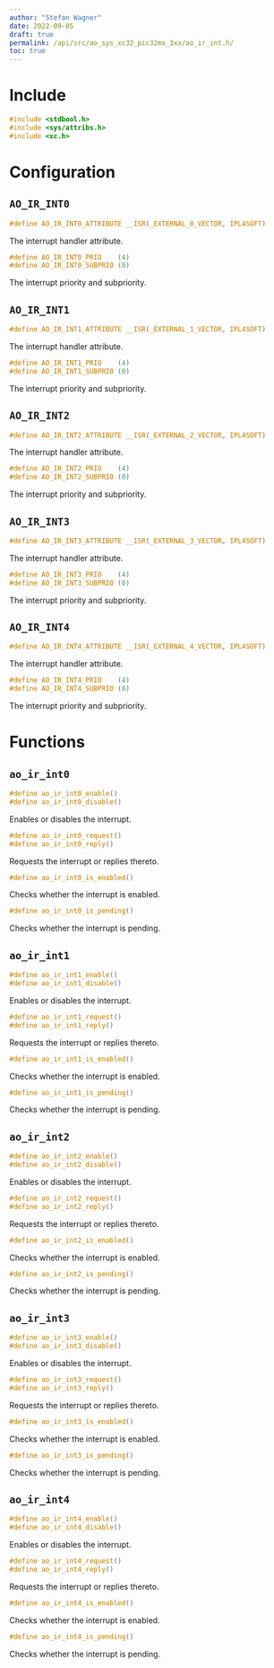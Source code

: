 ```yaml
---
author: "Stefan Wagner"
date: 2022-09-05
draft: true
permalink: /api/src/ao_sys_xc32_pic32mx_3xx/ao_ir_int.h/
toc: true
---
```


# Include

```c
#include <stdbool.h>
#include <sys/attribs.h>
#include <xc.h>
```

# Configuration

## `AO_IR_INT0`

```c
#define AO_IR_INT0_ATTRIBUTE __ISR(_EXTERNAL_0_VECTOR, IPL4SOFT)
```

The interrupt handler attribute.

```c
#define AO_IR_INT0_PRIO    (4)
#define AO_IR_INT0_SUBPRIO (0)
```

The interrupt priority and subpriority.

## `AO_IR_INT1`

```c
#define AO_IR_INT1_ATTRIBUTE __ISR(_EXTERNAL_1_VECTOR, IPL4SOFT)
```

The interrupt handler attribute.

```c
#define AO_IR_INT1_PRIO    (4)
#define AO_IR_INT1_SUBPRIO (0)
```

The interrupt priority and subpriority.

## `AO_IR_INT2`

```c
#define AO_IR_INT2_ATTRIBUTE __ISR(_EXTERNAL_2_VECTOR, IPL4SOFT)
```

The interrupt handler attribute.

```c
#define AO_IR_INT2_PRIO    (4)
#define AO_IR_INT2_SUBPRIO (0)
```

The interrupt priority and subpriority.

## `AO_IR_INT3`

```c
#define AO_IR_INT3_ATTRIBUTE __ISR(_EXTERNAL_3_VECTOR, IPL4SOFT)
```

The interrupt handler attribute.

```c
#define AO_IR_INT3_PRIO    (4)
#define AO_IR_INT3_SUBPRIO (0)
```

The interrupt priority and subpriority.

## `AO_IR_INT4`

```c
#define AO_IR_INT4_ATTRIBUTE __ISR(_EXTERNAL_4_VECTOR, IPL4SOFT)
```

The interrupt handler attribute.

```c
#define AO_IR_INT4_PRIO    (4)
#define AO_IR_INT4_SUBPRIO (0)
```

The interrupt priority and subpriority.

# Functions

## `ao_ir_int0`

```c
#define ao_ir_int0_enable()
#define ao_ir_int0_disable()
```

Enables or disables the interrupt.

```c
#define ao_ir_int0_request()
#define ao_ir_int0_reply()
```

Requests the interrupt or replies thereto.

```c
#define ao_ir_int0_is_enabled()
```

Checks whether the interrupt is enabled.

```c
#define ao_ir_int0_is_pending()
```

Checks whether the interrupt is pending.

## `ao_ir_int1`

```c
#define ao_ir_int1_enable()
#define ao_ir_int1_disable()
```

Enables or disables the interrupt.

```c
#define ao_ir_int1_request()
#define ao_ir_int1_reply()
```

Requests the interrupt or replies thereto.

```c
#define ao_ir_int1_is_enabled()
```

Checks whether the interrupt is enabled.

```c
#define ao_ir_int1_is_pending()
```

Checks whether the interrupt is pending.

## `ao_ir_int2`

```c
#define ao_ir_int2_enable()
#define ao_ir_int2_disable()
```

Enables or disables the interrupt.

```c
#define ao_ir_int2_request()
#define ao_ir_int2_reply()
```

Requests the interrupt or replies thereto.

```c
#define ao_ir_int2_is_enabled()
```

Checks whether the interrupt is enabled.

```c
#define ao_ir_int2_is_pending()
```

Checks whether the interrupt is pending.

## `ao_ir_int3`

```c
#define ao_ir_int3_enable()
#define ao_ir_int3_disable()
```

Enables or disables the interrupt.

```c
#define ao_ir_int3_request()
#define ao_ir_int3_reply()
```

Requests the interrupt or replies thereto.

```c
#define ao_ir_int3_is_enabled()
```

Checks whether the interrupt is enabled.

```c
#define ao_ir_int3_is_pending()
```

Checks whether the interrupt is pending.

## `ao_ir_int4`

```c
#define ao_ir_int4_enable()
#define ao_ir_int4_disable()
```

Enables or disables the interrupt.

```c
#define ao_ir_int4_request()
#define ao_ir_int4_reply()
```

Requests the interrupt or replies thereto.

```c
#define ao_ir_int4_is_enabled()
```

Checks whether the interrupt is enabled.

```c
#define ao_ir_int4_is_pending()
```

Checks whether the interrupt is pending.
